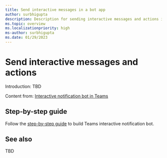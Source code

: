 ```yaml
---
title: Send interactive messages in a bot app
author: surbhigupta
description: Description for sending interactive messages and actions in a bot
ms.topic: overview
ms.localizationpriority: high
ms-author: surbhigupta
ms.date: 01/29/2023
---
```



# Send interactive messages and actions

Introduction: TBD

Content from: [Interactive notification bot in Teams](../bots/how-to/conversations/interactive-notification-bot-in-teams.md)


## Step-by-step guide

Follow the [step-by-step guide](~/sbs-gs-notificationbot.yml) to build Teams interactive notification bot.

## See also

TBD